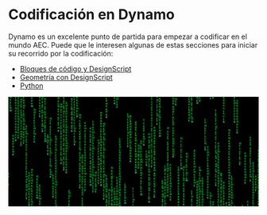 # Codificación en Dynamo

Dynamo es un excelente punto de partida para empezar a codificar en el mundo AEC. Puede que le interesen algunas de estas secciones para iniciar su recorrido por la codificación:

* [Bloques de código y DesignScript](8-1\_code-blocks-and-design-script/)
* [Geometría con DesignScript](8-2\_geometry-with-design-script/)
* [Python](8-3\_python/)

![](<./images/image (17).png>)
